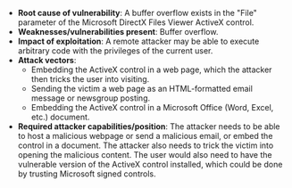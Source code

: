 - **Root cause of vulnerability**: A buffer overflow exists in the "File" parameter of the Microsoft DirectX Files Viewer ActiveX control.
- **Weaknesses/vulnerabilities present**: Buffer overflow.
- **Impact of exploitation**: A remote attacker may be able to execute arbitrary code with the privileges of the current user.
- **Attack vectors**:
    - Embedding the ActiveX control in a web page, which the attacker then tricks the user into visiting.
    - Sending the victim a web page as an HTML-formatted email message or newsgroup posting.
    - Embedding the ActiveX control in a Microsoft Office (Word, Excel, etc.) document.
- **Required attacker capabilities/position**: The attacker needs to be able to host a malicious webpage or send a malicious email, or embed the control in a document. The attacker also needs to trick the victim into opening the malicious content. The user would also need to have the vulnerable version of the ActiveX control installed, which could be done by trusting Microsoft signed controls.